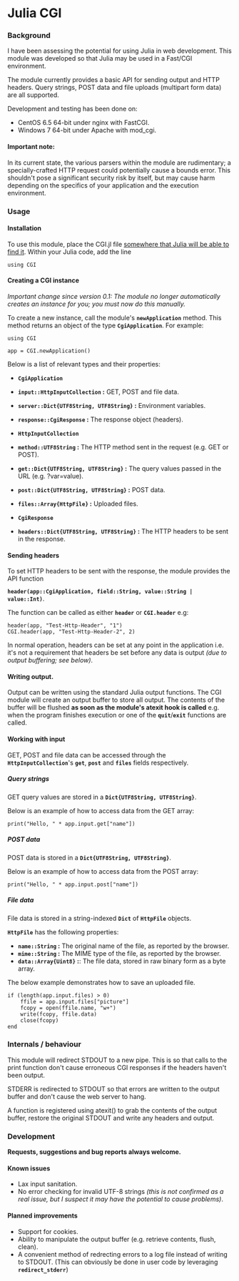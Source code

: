 # Julia CGI

### Background

I have been assessing the potential for using Julia in web development. This module was developed so that Julia may be used in a Fast/CGI environment.

The module currently provides a basic API for sending output and HTTP headers. Query strings, POST data and file uploads (multipart form data) are all supported.

Development and testing has been done on:

* CentOS 6.5 64-bit under nginx with FastCGI.
* Windows 7 64-bit under Apache with mod_cgi.

#### Important note:

 In its current state, the various parsers within the module are rudimentary; a specially-crafted HTTP request could potentially cause a bounds error. This shouldn't pose a significant security risk by itself, but may cause harm depending on the specifics of your application and the execution environment.

### Usage

#### Installation

To use this module, place the CGI.jl file <a href="http://julia.readthedocs.org/en/latest/manual/modules/#module-paths" target="_blank">somewhere that Julia will be able to find it</a>. Within your Julia code, add the line

    using CGI

#### Creating a CGI instance

*Important change since version 0.1: The module no longer automatically creates an instance for you; you must now do this manually.*

To create a new instance, call the module's **`newApplication`** method. This method returns an object of the type **`CgiApplication`**. For example:

    using CGI

    app = CGI.newApplication()

Below is a list of relevant types and their properties:

* **`CgiApplication`**

 * **`input::HttpInputCollection` :** GET, POST and file data.
 * **`server::Dict{UTF8String, UTF8String}` :** Environment variables.
 * **`response::CgiResponse` :** The response object (headers).

* **`HttpInputCollection`**

 * **`method::UTF8String` :** The HTTP method sent in the request (e.g. GET or POST).
 * **`get::Dict{UTF8String, UTF8String}` :** The query values passed in the URL (e.g. ?var=value).
 * **`post::Dict{UTF8String, UTF8String}` :** POST data.
 * **`files::Array{HttpFile}` :** Uploaded files.

* **`CgiResponse`**

 * **`headers::Dict{UTF8String, UTF8String}` :** The HTTP headers to be sent in the response.

#### Sending headers

To set HTTP headers to be sent with the response, the module provides the API function

**`header(app::CgiApplication, field::String, value::String | value::Int)`**.

The function can be called as either **`header`** or **`CGI.header`** e.g:

	header(app, "Test-Http-Header", "1")
	CGI.header(app, "Test-Http-Header-2", 2)

In normal operation, headers can be set at any point in the application i.e. it's not a requirement that headers be set before any data is output *(due to output buffering; see below)*.

#### Writing output.

Output can be written using the standard Julia output functions. The CGI module will create an output buffer to store all output. The contents of the buffer will be flushed **as soon as the module's atexit hook is called** e.g. when the program finishes execution or one of the **`quit`**/**`exit`** functions are called.

#### Working with input

GET, POST and file data can be accessed through the **`HttpInputCollection`**'s **`get`**, **`post`** and **`files`** fields respectively.

##### Query strings

GET query values are stored in a **`Dict{UTF8String, UTF8String}`**.

Below is an example of how to access data from the GET array:

    print("Hello, " * app.input.get["name"])

##### POST data

POST data is stored in a **`Dict{UTF8String, UTF8String}`**.

Below is an example of how to access data from the POST array:

    print("Hello, " * app.input.post["name"])

##### File data

File data is stored in a string-indexed **`Dict`** of **`HttpFile`** objects.

**`HttpFile`** has the following properties:

* **`name::String` :** The original name of the file, as reported by the browser.
* **`mime::String` :** The MIME type of the file, as reported by the browser.
* **`data::Array{Uint8}` :**: The file data, stored in raw binary form as a byte array.

The below example demonstrates how to save an uploaded file.

    if (length(app.input.files) > 0)
        ffile = app.input.files["picture"]
        fcopy = open(ffile.name, "w+")
        write(fcopy, ffile.data)
        close(fcopy)
    end

### Internals / behaviour

This module will redirect STDOUT to a new pipe. This is so that calls to the print function don't cause erroneous CGI responses if the headers haven't been output.

STDERR is redirected to STDOUT so that errors are written to the output buffer and don't cause the web server to hang.

A function is registered using atexit() to grab the contents of the output buffer, restore the original STDOUT and write any headers and output.

### Development

**Requests, suggestions and bug reports always welcome.**

#### Known issues

* Lax input sanitation.
* No error checking for invalid UTF-8 strings *(this is not confirmed as a real issue, but I suspect it may have the potential to cause problems)*.

#### Planned improvements

* Support for cookies.
* Ability to manipulate the output buffer (e.g. retrieve contents, flush, clean).
* A convenient method of redrecting errors to a log file instead of writing to STDOUT. (This can obviously be done in user code by leveraging **`redirect_stderr`**)


